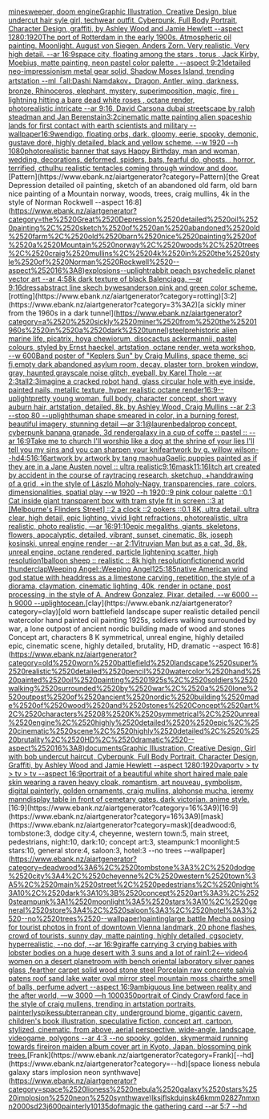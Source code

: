 [minesweeper, doom engine](https://www.ebank.nz/aiartgenerator?category=minesweeper%2C%2520doom%2520engine)[Graphic Illustration, Creative Design, blue undercut hair syle girl, techwear outfit, Cyberpunk, Full Body Portrait, Character Design, graffiti, by Ashley Wood and Jamie Hewlett --aspect 1280:1920](https://www.ebank.nz/aiartgenerator?category=Graphic%2520Illustration%2C%2520Creative%2520Design%2C%2520blue%2520undercut%2520hair%2520syle%2520girl%2C%2520techwear%2520outfit%2C%2520Cyberpunk%2C%2520Full%2520Body%2520Portrait%2C%2520Character%2520Design%2C%2520graffiti%2C%2520by%2520Ashley%2520Wood%2520and%2520Jamie%2520Hewlett%2520--aspect%25201280%3A1920)[The port of Rotterdam in the early 1900s. Atmospheric oil painting. Moonlight. August von Siegen. Anders Zorn. Very realistic. Very high detail. --ar 16:9](https://www.ebank.nz/aiartgenerator?category=The%2520port%2520of%2520Rotterdam%2520in%2520the%2520early%25201900s.%2520Atmospheric%2520oil%2520painting.%2520Moonlight.%2520August%2520von%2520Siegen.%2520Anders%2520Zorn.%2520Very%2520realistic.%2520Very%2520high%2520detail.%2520--ar%252016%3A9)[space city, floating among the stars , torus  , Jack Kirby, Moebius, matte painting, neon pastel color palette .  --aspect 9:21](https://www.ebank.nz/aiartgenerator?category=space%2520city%2C%2520floating%2520among%2520the%2520stars%2520%2C%2520torus%2520%2520%2C%2520Jack%2520Kirby%2C%2520Moebius%2C%2520matte%2520painting%2C%2520neon%2520pastel%2520color%2520palette%2520.%2520%2520--aspect%25209%3A21)[detailed neo-impressionism metal gear solid, Shadow Moses Island, trending artstation --ml](https://www.ebank.nz/aiartgenerator?category=detailed%2520neo-impressionism%2520metal%2520gear%2520solid%2C%2520Shadow%2520Moses%2520Island%2C%2520trending%2520artstation%2520--ml)[「all:Dashi Namdakov，Dragon, Antler, wing, darkness, bronze, Rhinoceros, elephant, mystery, superimposition, magic, fire」](https://www.ebank.nz/aiartgenerator?category=%E3%80%8Call%3ADashi%2520Namdakov%EF%BC%8CDragon%2C%2520Antler%2C%2520wing%2C%2520darkness%2C%2520bronze%2C%2520Rhinoceros%2C%2520elephant%2C%2520mystery%2C%2520superimposition%2C%2520magic%2C%2520fire%E3%80%8D)[lightning hitting a bare dead white roses , octane render, photorealistic,intricate --ar 9:16](https://www.ebank.nz/aiartgenerator?category=lightning%2520hitting%2520a%2520bare%2520dead%2520white%2520roses%2520%2C%2520octane%2520render%2C%2520photorealistic%2Cintricate%2520--ar%25209%3A16)[<DUNK>, David Carson](https://www.ebank.nz/aiartgenerator?category=%3CDUNK%3E%2C%2520David%2520Carson)[a dubai streetscape by ralph steadman and Jan Berenstain](https://www.ebank.nz/aiartgenerator?category=a%2520dubai%2520streetscape%2520by%2520ralph%2520steadman%2520and%2520Jan%2520Berenstain)[3:2](https://www.ebank.nz/aiartgenerator?category=3%3A2)[cinematic matte painting alien spaceship lands for first contact with earth scientists and military --wallpaper](https://www.ebank.nz/aiartgenerator?category=cinematic%2520matte%2520painting%2520alien%2520spaceship%2520lands%2520for%2520first%2520contact%2520with%2520earth%2520scientists%2520and%2520military%2520--wallpaper)[16:9](https://www.ebank.nz/aiartgenerator?category=16%3A9)[wendigo, floating orbs, dark, gloomy, eerie, spooky, demonic, gustave doré, highly detailed, black and yellow scheme, --w 1920 --h 1080](https://www.ebank.nz/aiartgenerator?category=wendigo%2C%2520floating%2520orbs%2C%2520dark%2C%2520gloomy%2C%2520eerie%2C%2520spooky%2C%2520demonic%2C%2520gustave%2520dor%C3%A9%2C%2520highly%2520detailed%2C%2520black%2520and%2520yellow%2520scheme%2C%2520--w%25201920%2520--h%25201080)[photorealistic banner that says Happy Birthday, man and woman, wedding, decorations, deformed, spiders, bats, fearful  do, ghosts, , horror, terrified, cthulhu realistic tentacles coming through window and door.](https://www.ebank.nz/aiartgenerator?category=photorealistic%2520banner%2520that%2520says%2520Happy%2520Birthday%2C%2520man%2520and%2520woman%2C%2520wedding%2C%2520decorations%2C%2520deformed%2C%2520spiders%2C%2520bats%2C%2520fearful%2520%2520do%2C%2520ghosts%2C%2520%2C%2520horror%2C%2520terrified%2C%2520cthulhu%2520realistic%2520tentacles%2520coming%2520through%2520window%2520and%2520door.)[Pattern](https://www.ebank.nz/aiartgenerator?category=Pattern)[the Great Depression detailed oil painting, sketch of an abandoned old farm, old barn nice painting of a Mountain norway, woods, trees, craig mullins, 4k in the style of Norman Rockwell --aspect 16:8](https://www.ebank.nz/aiartgenerator?category=the%2520Great%2520Depression%2520detailed%2520oil%2520painting%2C%2520sketch%2520of%2520an%2520abandoned%2520old%2520farm%2C%2520old%2520barn%2520nice%2520painting%2520of%2520a%2520Mountain%2520norway%2C%2520woods%2C%2520trees%2C%2520craig%2520mullins%2C%25204k%2520in%2520the%2520style%2520of%2520Norman%2520Rockwell%2520--aspect%252016%3A8)[explosions](https://www.ebank.nz/aiartgenerator?category=explosions)[--uplight](https://www.ebank.nz/aiartgenerator?category=--uplight)[rabbit peach psychedelic planet vector art --ar 4:5](https://www.ebank.nz/aiartgenerator?category=rabbit%2520peach%2520psychedelic%2520planet%2520vector%2520art%2520--ar%25204%3A5)[8k dark texture of black Balenciaga, —ar 9:16](https://www.ebank.nz/aiartgenerator?category=8k%2520dark%2520texture%2520of%2520black%2520Balenciaga%2C%2520%E2%80%94ar%25209%3A16)[dress](https://www.ebank.nz/aiartgenerator?category=dress)[abstract line skech bywesanderson,pink and green color scheme.](https://www.ebank.nz/aiartgenerator?category=abstract%2520line%2520skech%2520bywesanderson%2Cpink%2520and%2520green%2520color%2520scheme.)[rotting](https://www.ebank.nz/aiartgenerator?category=rotting)[3:2](https://www.ebank.nz/aiartgenerator?category=3%3A2)[a  sickly miner from the 1960s in a dark tunnel](https://www.ebank.nz/aiartgenerator?category=a%2520%2520sickly%2520miner%2520from%2520the%25201960s%2520in%2520a%2520dark%2520tunnel)[steel](https://www.ebank.nz/aiartgenerator?category=steel)[prehistoric alien marine life, picatrix, hoya chewiorum, disocactus ackermannii, pastel colours, styled by Ernst haeckel, artstation, octane render, weta workshop,  --w 600](https://www.ebank.nz/aiartgenerator?category=prehistoric%2520alien%2520marine%2520life%2C%2520picatrix%2C%2520hoya%2520chewiorum%2C%2520disocactus%2520ackermannii%2C%2520pastel%2520colours%2C%2520styled%2520by%2520Ernst%2520haeckel%2C%2520artstation%2C%2520octane%2520render%2C%2520weta%2520workshop%2C%2520%2520--w%2520600)[Band poster of "Keplers Sun" by Craig Mullins, space theme, sci fi,](https://www.ebank.nz/aiartgenerator?category=Band%2520poster%2520of%2520%22Keplers%2520Sun%22%2520by%2520Craig%2520Mullins%2C%2520space%2520theme%2C%2520sci%2520fi%2C)[empty dark abandoned asylum room, decay, plaster torn, broken window, gray, haunted,](https://www.ebank.nz/aiartgenerator?category=empty%2520dark%2520abandoned%2520asylum%2520room%2C%2520decay%2C%2520plaster%2520torn%2C%2520broken%2520window%2C%2520gray%2C%2520haunted%2C)[grayscale noise glitch, eyeball, by Karel Thole --ar 2:3](https://www.ebank.nz/aiartgenerator?category=grayscale%2520noise%2520glitch%2C%2520eyeball%2C%2520by%2520Karel%2520Thole%2520--ar%25202%3A3)[tall](https://www.ebank.nz/aiartgenerator?category=tall)[2:3](https://www.ebank.nz/aiartgenerator?category=2%3A3)[imagine a cracked robot hand, glass  circular hole with eye inside, painted nails, metallic texture, hyper realistic octane render](https://www.ebank.nz/aiartgenerator?category=imagine%2520a%2520cracked%2520robot%2520hand%2C%2520glass%2520%2520circular%2520hole%2520with%2520eye%2520inside%2C%2520painted%2520nails%2C%2520metallic%2520texture%2C%2520hyper%2520realistic%2520octane%2520render)[16:9](https://www.ebank.nz/aiartgenerator?category=16%3A9)[--uplight](https://www.ebank.nz/aiartgenerator?category=--uplight)[pretty young woman, full body, character concept, short wavy auburn hair, artstation, detailed, 8k, by Ashley Wood, Craig Mullins --ar 2:3 --stop 80 --uplight](https://www.ebank.nz/aiartgenerator?category=pretty%2520young%2520woman%2C%2520full%2520body%2C%2520character%2520concept%2C%2520short%2520wavy%2520auburn%2520hair%2C%2520artstation%2C%2520detailed%2C%25208k%2C%2520by%2520Ashley%2520Wood%2C%2520Craig%2520Mullins%2520--ar%25202%3A3%2520--stop%252080%2520--uplight)[human shape smeared in color, in a burning forest, beautiful imagery, stunning detail —ar 3:1](https://www.ebank.nz/aiartgenerator?category=human%2520shape%2520smeared%2520in%2520color%2C%2520in%2520a%2520burning%2520forest%2C%2520beautiful%2520imagery%2C%2520stunning%2520detail%2520%E2%80%94ar%25203%3A1)[@laurenbedal](https://www.ebank.nz/aiartgenerator?category=%40laurenbedal)[prop concept, cyberpunk banana granade, 3d render](https://www.ebank.nz/aiartgenerator?category=prop%2520concept%2C%2520cyberpunk%2520banana%2520granade%2C%25203d%2520render)[galaxy in a cup of coffe :: pastel :: --ar 16:9](https://www.ebank.nz/aiartgenerator?category=galaxy%2520in%2520a%2520cup%2520of%2520coffe%2520%3A%3A%2520pastel%2520%3A%3A%2520--ar%252016%3A9)[Take me to church I'll worship like a dog at the shrine of your lies I'll tell you my sins and you can sharpen your knife](https://www.ebank.nz/aiartgenerator?category=Take%2520me%2520to%2520church%2520I%27ll%2520worship%2520like%2520a%2520dog%2520at%2520the%2520shrine%2520of%2520your%2520lies%2520I%27ll%2520tell%2520you%2520my%2520sins%2520and%2520you%2520can%2520sharpen%2520your%2520knife)[artwork by g. willow wilson](https://www.ebank.nz/aiartgenerator?category=artwork%2520by%2520g.%2520willow%2520wilson)[--hd](https://www.ebank.nz/aiartgenerator?category=--hd)[4:5](https://www.ebank.nz/aiartgenerator?category=4%3A5)[16:16](https://www.ebank.nz/aiartgenerator?category=16%3A16)[artwork by artwork by tang maohua](https://www.ebank.nz/aiartgenerator?category=artwork%2520by%2520artwork%2520by%2520tang%2520maohua)[Gaelic,](https://www.ebank.nz/aiartgenerator?category=Gaelic%2C)[puppies painted as if they are in a Jane Austen novel :: ultra realistic](https://www.ebank.nz/aiartgenerator?category=puppies%2520painted%2520as%2520if%2520they%2520are%2520in%2520a%2520Jane%2520Austen%2520novel%2520%3A%3A%2520ultra%2520realistic)[9:16](https://www.ebank.nz/aiartgenerator?category=9%3A16)[mask](https://www.ebank.nz/aiartgenerator?category=mask)[11:16](https://www.ebank.nz/aiartgenerator?category=11%3A16)[litch art created by accident in the course of raytracing research, sketchup, +handdrawing of a grid, +in the style of László Moholy-Nagy, transparencies, rare, colors, dimensionalities, spatial play --w 1920 --h 1920](https://www.ebank.nz/aiartgenerator?category=litch%2520art%2520created%2520by%2520accident%2520in%2520the%2520course%2520of%2520raytracing%2520research%2C%2520sketchup%2C%2520%2Bhanddrawing%2520of%2520a%2520grid%2C%2520%2Bin%2520the%2520style%2520of%2520L%C3%A1szl%C3%B3%2520Moholy-Nagy%2C%2520transparencies%2C%2520rare%2C%2520colors%2C%2520dimensionalities%2C%2520spatial%2520play%2520--w%25201920%2520--h%25201920)[::9 pink colour palette ::0.1 Cat inside giant transparent box with tram style fit in screen ::3 at [Melbourne's Flinders Street] ::2 a clock ::2 pokers ::0.1 8K, ultra detail, ultra clear, high detail, epic lighting, vivid light refractions, photorealistic, ultra realistic, photo realistic, —ar 16:9](https://www.ebank.nz/aiartgenerator?category=%3A%3A9%2520pink%2520colour%2520palette%2520%3A%3A0.1%2520Cat%2520inside%2520giant%2520transparent%2520box%2520with%2520tram%2520style%2520fit%2520in%2520screen%2520%3A%3A3%2520at%2520%5BMelbourne%27s%2520Flinders%2520Street%5D%2520%3A%3A2%2520a%2520clock%2520%3A%3A2%2520pokers%2520%3A%3A0.1%25208K%2C%2520ultra%2520detail%2C%2520ultra%2520clear%2C%2520high%2520detail%2C%2520epic%2520lighting%2C%2520vivid%2520light%2520refractions%2C%2520photorealistic%2C%2520ultra%2520realistic%2C%2520photo%2520realistic%2C%2520%E2%80%94ar%252016%3A9)[1:10](https://www.ebank.nz/aiartgenerator?category=1%3A10)[epic megaliths, giants, skeletons, flowers, apocalyptic, detailed, vibrant, sunset, cinematic, 8k, joseph kosinski, unreal engine render --ar 2:1](https://www.ebank.nz/aiartgenerator?category=epic%2520megaliths%2C%2520giants%2C%2520skeletons%2C%2520flowers%2C%2520apocalyptic%2C%2520detailed%2C%2520vibrant%2C%2520sunset%2C%2520cinematic%2C%25208k%2C%2520joseph%2520kosinski%2C%2520unreal%2520engine%2520render%2520--ar%25202%3A1)[Vitruvian Man but as a cat, 3d, 8k, unreal engine, octane rendered, particle lightening scatter, high resolution](https://www.ebank.nz/aiartgenerator?category=Vitruvian%2520Man%2520but%2520as%2520a%2520cat%2C%25203d%2C%25208k%2C%2520unreal%2520engine%2C%2520octane%2520rendered%2C%2520particle%2520lightening%2520scatter%2C%2520high%2520resolution)[1](https://www.ebank.nz/aiartgenerator?category=1)[balloon sheep :: realistic :: 8k high resolution](https://www.ebank.nz/aiartgenerator?category=balloon%2520sheep%2520%3A%3A%2520realistic%2520%3A%3A%25208k%2520high%2520resolution)[fiction](https://www.ebank.nz/aiartgenerator?category=fiction)[end world thunderclap](https://www.ebank.nz/aiartgenerator?category=end%2520world%2520thunderclap)[Weeping Angel::Weeping Angel](https://www.ebank.nz/aiartgenerator?category=Weeping%2520Angel%3A%3AWeeping%2520Angel)[125:185](https://www.ebank.nz/aiartgenerator?category=125%3A185)[native American wind god statue with headdress as a limestone carving, repetition, the style of a diorama, claymation, cinematic lighting, 40k, render in octane, post processing, in the style of A. Andrew Gonzalez, Pixar, detailed, --w 6000 --h 9000 --uplight](https://www.ebank.nz/aiartgenerator?category=native%2520American%2520wind%2520god%2520statue%2520with%2520headdress%2520as%2520a%2520limestone%2520carving%2C%2520repetition%2C%2520the%2520style%2520of%2520a%2520diorama%2C%2520claymation%2C%2520cinematic%2520lighting%2C%252040k%2C%2520render%2520in%2520octane%2C%2520post%2520processing%2C%2520in%2520the%2520style%2520of%2520A.%2520Andrew%2520Gonzalez%2C%2520Pixar%2C%2520detailed%2C%2520--w%25206000%2520--h%25209000%2520--uplight)[ocean.](https://www.ebank.nz/aiartgenerator?category=ocean.)[clay](https://www.ebank.nz/aiartgenerator?category=clay)[old worn battlefield landscape super realistic detailed pencil watercolor hand painted oil painting 1925s, soldiers walking surrounded by war, a lone outpost of ancient nordic building made of wood and stones Concept art, characters 8 K symmetrical, unreal engine, highly detailed  epic, cinematic scene, highly detailed,  brutality, HD, dramatic --aspect 16:8](https://www.ebank.nz/aiartgenerator?category=old%2520worn%2520battlefield%2520landscape%2520super%2520realistic%2520detailed%2520pencil%2520watercolor%2520hand%2520painted%2520oil%2520painting%25201925s%2C%2520soldiers%2520walking%2520surrounded%2520by%2520war%2C%2520a%2520lone%2520outpost%2520of%2520ancient%2520nordic%2520building%2520made%2520of%2520wood%2520and%2520stones%2520Concept%2520art%2C%2520characters%25208%2520K%2520symmetrical%2C%2520unreal%2520engine%2C%2520highly%2520detailed%2520%2520epic%2C%2520cinematic%2520scene%2C%2520highly%2520detailed%2C%2520%2520brutality%2C%2520HD%2C%2520dramatic%2520--aspect%252016%3A8)[documents](https://www.ebank.nz/aiartgenerator?category=documents)[Graphic Illustration, Creative Design, Girl with bob undercut haircut, Cyberpunk, Full Body Portrait, Character Design, Graffiti, by Ashley Wood and Jamie Hewlett --aspect 1280:1920](https://www.ebank.nz/aiartgenerator?category=Graphic%2520Illustration%2C%2520Creative%2520Design%2C%2520Girl%2520with%2520bob%2520undercut%2520haircut%2C%2520Cyberpunk%2C%2520Full%2520Body%2520Portrait%2C%2520Character%2520Design%2C%2520Graffiti%2C%2520by%2520Ashley%2520Wood%2520and%2520Jamie%2520Hewlett%2520--aspect%25201280%3A1920)[vapor](https://www.ebank.nz/aiartgenerator?category=vapor)[tv > tv > tv > tv --aspect 16:9](https://www.ebank.nz/aiartgenerator?category=tv%2520%3E%2520tv%2520%3E%2520tv%2520%3E%2520tv%2520--aspect%252016%3A9)[portrait of a beautiful white short haired male pale skin wearing a raven heavy cloak, romantism, art nouveau, symbolism, digital painterly, golden ornaments, craig mullins, alphonse mucha, jeremy mann](https://www.ebank.nz/aiartgenerator?category=portrait%2520of%2520a%2520beautiful%2520white%2520short%2520haired%2520male%2520pale%2520skin%2520wearing%2520a%2520raven%2520heavy%2520cloak%2C%2520romantism%2C%2520art%2520nouveau%2C%2520symbolism%2C%2520digital%2520painterly%2C%2520golden%2520ornaments%2C%2520craig%2520mullins%2C%2520alphonse%2520mucha%2C%2520jeremy%2520mann)[display table in front of cemetary gates. dark victorian. anime style.](https://www.ebank.nz/aiartgenerator?category=display%2520table%2520in%2520front%2520of%2520cemetary%2520gates.%2520dark%2520victorian.%2520anime%2520style.)[16:9](https://www.ebank.nz/aiartgenerator?category=16%3A9)[16:9](https://www.ebank.nz/aiartgenerator?category=16%3A9)[mask](https://www.ebank.nz/aiartgenerator?category=mask)[deadwood:6, tombstone:3, dodge city:4, cheyenne, western town:5, main street, pedestrians, night:10, dark:10; concept art:3, steampunk:1 moonlight:5 stars:10, general store:4, saloon:3, hotel:3 --no trees --wallpaper](https://www.ebank.nz/aiartgenerator?category=deadwood%3A6%2C%2520tombstone%3A3%2C%2520dodge%2520city%3A4%2C%2520cheyenne%2C%2520western%2520town%3A5%2C%2520main%2520street%2C%2520pedestrians%2C%2520night%3A10%2C%2520dark%3A10%3B%2520concept%2520art%3A3%2C%2520steampunk%3A1%2520moonlight%3A5%2520stars%3A10%2C%2520general%2520store%3A4%2C%2520saloon%3A3%2C%2520hotel%3A3%2520--no%2520trees%2520--wallpaper)[painting](https://www.ebank.nz/aiartgenerator?category=painting)[large battle Mecha posing for tourist photos in front of downtown Vienna landmark, 20 phone flashes, crowd of tourists, sunny day, matte painting, highly detailed, cgsociety, hyperrealistic, --no dof, --ar 16:9](https://www.ebank.nz/aiartgenerator?category=large%2520battle%2520Mecha%2520posing%2520for%2520tourist%2520photos%2520in%2520front%2520of%2520downtown%2520Vienna%2520landmark%2C%252020%2520phone%2520flashes%2C%2520crowd%2520of%2520tourists%2C%2520sunny%2520day%2C%2520matte%2520painting%2C%2520highly%2520detailed%2C%2520cgsociety%2C%2520hyperrealistic%2C%2520--no%2520dof%2C%2520--ar%252016%3A9)[giraffe carrying 3 crying babies  with lobster bodies on a huge desert with 3 suns and a lot of rain](https://www.ebank.nz/aiartgenerator?category=giraffe%2520carrying%25203%2520crying%2520babies%2520%2520with%2520lobster%2520bodies%2520on%2520a%2520huge%2520desert%2520with%25203%2520suns%2520and%2520a%2520lot%2520of%2520rain)[1:2](https://www.ebank.nz/aiartgenerator?category=1%3A2)[<--video](https://www.ebank.nz/aiartgenerator?category=%3C--video)[4 women on a desert planet](https://www.ebank.nz/aiartgenerator?category=4%2520women%2520on%2520a%2520desert%2520planet)[room with bench oriental laboratory silver panes glass ,fearther carpet solid wood stone steel Porcelain raw concrete salvia patens roof sand lake water oval mirror steel mountain moss chair](https://www.ebank.nz/aiartgenerator?category=room%2520with%2520bench%2520oriental%2520laboratory%2520silver%2520panes%2520glass%2520%2Cfearther%2520carpet%2520solid%2520wood%2520stone%2520steel%2520Porcelain%2520raw%2520concrete%2520salvia%2520patens%2520roof%2520sand%2520lake%2520water%2520oval%2520mirror%2520steel%2520mountain%2520moss%2520chair)[the smell of balls, perfume advert --aspect 16:9](https://www.ebank.nz/aiartgenerator?category=the%2520smell%2520of%2520balls%2C%2520perfume%2520advert%2520--aspect%252016%3A9)[ambiguous line between reality and the after world, —w 3000 —h 1000](https://www.ebank.nz/aiartgenerator?category=ambiguous%2520line%2520between%2520reality%2520and%2520the%2520after%2520world%2C%2520%E2%80%94w%25203000%2520%E2%80%94h%25201000)[350](https://www.ebank.nz/aiartgenerator?category=350)[portrait of Cindy Crawford face in the style of craig mullens, trending in artstation portraits, painterly](https://www.ebank.nz/aiartgenerator?category=portrait%2520of%2520Cindy%2520Crawford%2520face%2520in%2520the%2520style%2520of%2520craig%2520mullens%2C%2520trending%2520in%2520artstation%2520portraits%2C%2520painterly)[spikes](https://www.ebank.nz/aiartgenerator?category=spikes)[subterranean city, underground biome, gigantic cavern, children's book illustration, speculative fiction, concept art, cartoon, stylized, cinematic, from above, aerial perspective, wide-angle, landscape, videogame, polygons  --ar 4:3 --no spooky, golden, sky](https://www.ebank.nz/aiartgenerator?category=subterranean%2520city%2C%2520underground%2520biome%2C%2520gigantic%2520cavern%2C%2520children%27s%2520book%2520illustration%2C%2520speculative%2520fiction%2C%2520concept%2520art%2C%2520cartoon%2C%2520stylized%2C%2520cinematic%2C%2520from%2520above%2C%2520aerial%2520perspective%2C%2520wide-angle%2C%2520landscape%2C%2520videogame%2C%2520polygons%2520%2520--ar%25204%3A3%2520--no%2520spooky%2C%2520golden%2C%2520sky)[mermaid running towards fire](https://www.ebank.nz/aiartgenerator?category=mermaid%2520running%2520towards%2520fire)[iron maiden album cover art in Kyoto, Japan. blossoming pink trees.](https://www.ebank.nz/aiartgenerator?category=iron%2520maiden%2520album%2520cover%2520art%2520in%2520Kyoto%2C%2520Japan.%2520blossoming%2520pink%2520trees.)[Frank](https://www.ebank.nz/aiartgenerator?category=Frank)[--hd](https://www.ebank.nz/aiartgenerator?category=--hd)[space lioness nebula galaxy stars implosion neon synthwave](https://www.ebank.nz/aiartgenerator?category=space%2520lioness%2520nebula%2520galaxy%2520stars%2520implosion%2520neon%2520synthwave)[lksjflskdujnsk46kmm02827nmxnn2000sd23j](https://www.ebank.nz/aiartgenerator?category=lksjflskdujnsk46kmm02827nmxnn2000sd23j)[600](https://www.ebank.nz/aiartgenerator?category=600)[painterly](https://www.ebank.nz/aiartgenerator?category=painterly)[10135](https://www.ebank.nz/aiartgenerator?category=10135)[dof](https://www.ebank.nz/aiartgenerator?category=dof)[magic the gathering card --ar 5:7 --hd](https://www.ebank.nz/aiartgenerator?category=magic%2520the%2520gathering%2520card%2520--ar%25205%3A7%2520--hd)